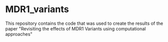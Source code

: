 # MDR1_variants
This repository contains the code that was used to create the results of the paper "Revisiting the effects of MDR1 Variants using computational approaches"
